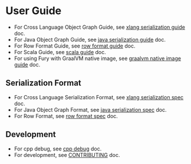 # User Guide

- For Cross Language Object Graph Guide, see [xlang serialization guide](guide/xlang_serialization_guide.md) doc.
- For Java Object Graph Guide, see [java serialization guide](guide/java_serialization_guide.md) doc.
- For Row Format Guide, see [row format guide](guide/row_format_guide.md) doc.
- For Scala Guide, see [scala guide](guide/scala_guide.md) doc.
- For using Fury with GraalVM native image, see [graalvm native image guide](guide/graalvm_guide.md) doc.

## Serialization Format

- For Cross Language Serialization Format, see [xlang serialization spec](specification/xlang_serialization_spec.md) doc.
- For Java Object Graph Format, see [java serialization spec](specification/java_serialization_spec.md) doc.
- For Row Format, see [row format spec](specification/row_format_spec.md) doc.

## Development

- For cpp debug, see [cpp debug](cpp_debug.md) doc.
- For development, see [CONTRIBUTING](../CONTRIBUTING.md) doc.
